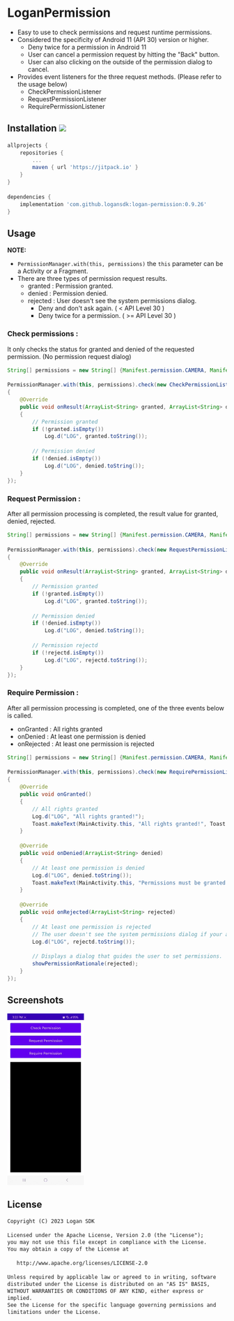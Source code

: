 # LoganPermission

* Easy to use to check permissions and request runtime permissions.
* Considered the specificity of Android 11 (API 30) version or higher.
  - Deny twice for a permission in Android 11
  - User can cancel a permission request by hitting the "Back" button.
  - User can also clicking on the outside of the permission dialog to cancel.
* Provides event listeners for the three request methods. (Please refer to the usage below)
  - CheckPermissionListener
  - RequestPermissionListener
  - RequirePermissionListener

## Installation  [![](https://jitpack.io/v/logansdk/logan-permission.svg)](https://jitpack.io/v/logansdk/logan-permission.svg)

```gradle
allprojects {
    repositories {
        ...
        maven { url 'https://jitpack.io' }
    }
}

dependencies {
    implementation 'com.github.logansdk:logan-permission:0.9.26'
}
```

## Usage

**NOTE:** 

* `PermissionManager.with(this, permissions)` the `this` parameter can be a Activity or a Fragment.
* There are three types of permission request results.
  - granted : Permission granted.
  - denied : Permission denied.
  - rejected : User doesn't see the system permissions dialog.
    - Deny and don't ask again. ( < API Level 30 )
    - Deny twice for a permission. ( >= API Level 30 )

### Check permissions :

It only checks the status for granted and denied of the requested permission. (No permission request dialog)

```java
String[] permissions = new String[] {Manifest.permission.CAMERA, Manifest.permission.WRITE_EXTERNAL_STORAGE};

PermissionManager.with(this, permissions).check(new CheckPermissionListener()
{
    @Override
    public void onResult(ArrayList<String> granted, ArrayList<String> denied)
    {
        // Permission granted
        if (!granted.isEmpty())
            Log.d("LOG", granted.toString());

        // Permission denied
        if (!denied.isEmpty())
            Log.d("LOG", denied.toString());
    }
});
```

### Request Permission :

After all permission processing is completed, the result value for granted, denied, rejected.

```java
String[] permissions = new String[] {Manifest.permission.CAMERA, Manifest.permission.WRITE_EXTERNAL_STORAGE};

PermissionManager.with(this, permissions).check(new RequestPermissionListener()
{
    @Override
    public void onResult(ArrayList<String> granted, ArrayList<String> denied, ArrayList<String> rejected)
    {
        // Permission granted
        if (!granted.isEmpty())
            Log.d("LOG", granted.toString());

        // Permission denied
        if (!denied.isEmpty())
            Log.d("LOG", denied.toString());
            
        // Permission rejectd
        if (!rejectd.isEmpty())
            Log.d("LOG", rejectd.toString());
    }
});
```

### Require Permission :

After all permission processing is completed, one of the three events below is called.
 - onGranted : All rights granted
 - onDenied : At least one permission is denied
 - onRejected : At least one permission is rejected

```java
String[] permissions = new String[] {Manifest.permission.CAMERA, Manifest.permission.WRITE_EXTERNAL_STORAGE};

PermissionManager.with(this, permissions).check(new RequirePermissionListener()
{
    @Override
    public void onGranted()
    {
        // All rights granted
        Log.d("LOG", "All rights granted!");
        Toast.makeText(MainActivity.this, "All rights granted!", Toast.LENGTH_SHORT).show();
    }

    @Override
    public void onDenied(ArrayList<String> denied)
    {
        // At least one permission is denied
        Log.d("LOG", denied.toString());
        Toast.makeText(MainActivity.this, "Permissions must be granted.", Toast.LENGTH_SHORT).show();
    }

    @Override
    public void onRejected(ArrayList<String> rejected)
    {
        // At least one permission is rejected
        // The user doesn't see the system permissions dialog if your app requests that permission again.
        Log.d("LOG", rejectd.toString());
        
        // Displays a dialog that guides the user to set permissions.
        showPermissionRationale(rejected);
    }
});
```

## Screenshots
<img src="screenshots/permission.gif" width="35%"/>

## License

```
Copyright (C) 2023 Logan SDK

Licensed under the Apache License, Version 2.0 (the "License");
you may not use this file except in compliance with the License.
You may obtain a copy of the License at

   http://www.apache.org/licenses/LICENSE-2.0

Unless required by applicable law or agreed to in writing, software
distributed under the License is distributed on an "AS IS" BASIS,
WITHOUT WARRANTIES OR CONDITIONS OF ANY KIND, either express or implied.
See the License for the specific language governing permissions and
limitations under the License.
```

